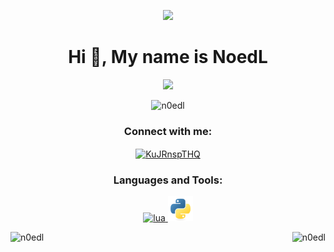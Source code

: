 
<p align="center"> <img src="https://i.pinimg.com/originals/5c/3a/41/5c3a412bd6886ce2f8f3a8b1c3abb7c9.gif"> </p>

<h1 align="center">Hi 👋, My name is NoedL</h1>
<div align="center">
    <img src="https://lanyard.cnrad.dev/api/925538473044234260?hideBadges=true">
</div>



<p align="center"> <img src="https://komarev.com/ghpvc/?username=n0edl&label=Profile%20views&color=3d3d3d&style=flat" alt="n0edl" /> </p>
<h3 align="center">Connect with me:</h3>
<p align="center">
<a href="https://discord.gg/KuJRnspTHQ" target="blank"><img align="center" src="https://raw.githubusercontent.com/rahuldkjain/github-profile-readme-generator/master/src/images/icons/Social/discord.svg" alt="KuJRnspTHQ" height="30" width="40" /></a>
</p>

<h3 align="center">Languages and Tools:</h3>
<p align="center"> <a href="https://www.lua.org/" target="_blank" rel="noreferrer"> <img src="https://upload.wikimedia.org/wikipedia/commons/thumb/c/cf/Lua-Logo.svg/1200px-Lua-Logo.svg.png" alt="lua" width="40" height="40"/> </a> <a href="https://www.python.org" target="_blank" rel="noreferrer"> <img src="https://raw.githubusercontent.com/devicons/devicon/master/icons/python/python-original.svg" alt="python" width="40" height="40"/> </a> </p>


<p><img align="left" src="https://github-readme-stats.vercel.app/api?username=n0edl&theme=dark" alt="n0edl" /></p>
<p><img align="right" src="https://github-readme-streak-stats.herokuapp.com/?user=n0edl&theme=dark" alt="n0edl" /></p>
